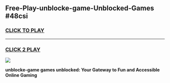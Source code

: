 
## Free-Play-unblocke-game-Unblocked-Games #48csi
<h3>
<a href="https://news.freeplayer.one?title=unblocke-game&ref=8M">CLICK TO PLAY</a></h3>
<hr>

<h3>
<a href="https://news.freeplayer.one?title=unblocke-game&ref=8M">CLICK 2 PLAY</a>
  
</h3>

<a href="https://news.freeplayer.one?title=unblocke-game&ref=8M"><img src="https://clearcache.store/games.png"></a>


**unblocke-game games unblocked: Your Gateway to Fun and Accessible Online Gaming**
